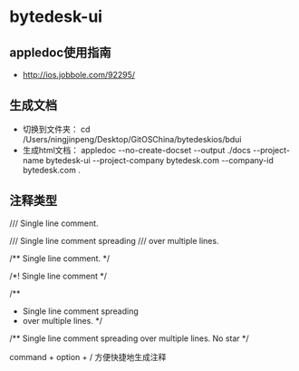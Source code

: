 #  bytedesk-ui

## appledoc使用指南

- http://ios.jobbole.com/92295/

## 生成文档

- 切换到文件夹： cd /Users/ningjinpeng/Desktop/GitOSChina/bytedeskios/bdui
- 生成html文档： appledoc --no-create-docset --output ./docs --project-name bytedesk-ui --project-company bytedesk.com --company-id bytedesk.com .

## 注释类型

/// Single line comment.

/// Single line comment spreading
/// over multiple lines.

/** Single line comment. */

/*! Single line comment */

/** 
* Single line comment spreading
* over multiple lines.
*/

/** 
Single line comment spreading
over multiple lines. No star
*/

command + option + / 方便快捷地生成注释
